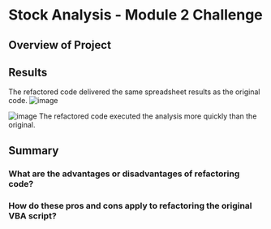 # Stock Analysis - Module 2 Challenge

## Overview of Project


## Results

The refactored code delivered the same spreadsheet results as the original code.
![image](https://user-images.githubusercontent.com/90977689/135662302-b9761ef5-e525-4597-8e0c-789a5788d4ee.png)

  ![image](https://user-images.githubusercontent.com/90977689/135662046-c6da964f-107b-4918-88ac-260a8cd8f708.png)
The refactored code executed the analysis more quickly than the original.

## Summary

### What are the advantages or disadvantages of refactoring code?


### How do these pros and cons apply to refactoring the original VBA script?
